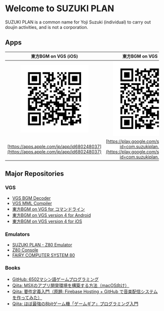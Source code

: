 # Welcome to SUZUKI PLAN

SUZUKI PLAN is a common name for Yoji Suzuki (individual) to carry out doujin activities, and is not a corporation.

## Apps

|東方BGM on VGS (iOS)|東方BGM on VGS (Android)|
|:-:|:-:|
|![QR(iOS)](tohovgs-ios.png)|![QR(Android)](tohovgs-android.png)|
|[https://apps.apple.com/jp/app/id680248037](https://apps.apple.com/jp/app/id680248037)|[https://play.google.com/store/apps/details?id=com.suzukiplan.TOHOVGS](https://play.google.com/store/apps/details?id=com.suzukiplan.TOHOVGS)|

## Major Repositories

### VGS

- [VGS BGM Decoder](https://github.com/suzukiplan/vgs-bgm-decoder)
- [VGS MML Compiler](https://github.com/suzukiplan/vgs-mml-compiler)
- [東方BGM on VGS for コマンドライン](./tohovgs-cli/)
- [東方BGM on VGS version 4 for Android](./tohovgs4-android/)
- [東方BGM on VGS version 4 for iOS](./tohovgs4-ios/)

### Emulators

- [SUZUKI PLAN - Z80 Emulator](https://github.com/suzukiplan/z80)
- [Z80 Console](https://github.com/suzukiplan/z80-console)
- [FAIRY COMPUTER SYSTEM 80](https://github.com/suzukiplan/fcs80)

### Books

- [GitHub: 6502マシン語ゲームプログラミング](https://github.com/suzukiplan/mgp-fc)
- [Qiita: MSXのアプリ開発環境を構築する方法（macOS向け）](https://qiita.com/suzukiplan/items/b369d3f9b41be55b247e)
- [Qiita: 要件定義入門（原題: Firebase Hosting + GitHub で音楽配信システムを作ってみた）](https://qiita.com/suzukiplan/items/8ba8f135da8a7749fb0a)
- [Qiita: ほぼ最強の8bitゲーム機「ゲームギア」プログラミング入門](https://qiita.com/suzukiplan/items/4388874cacef18873db2)

